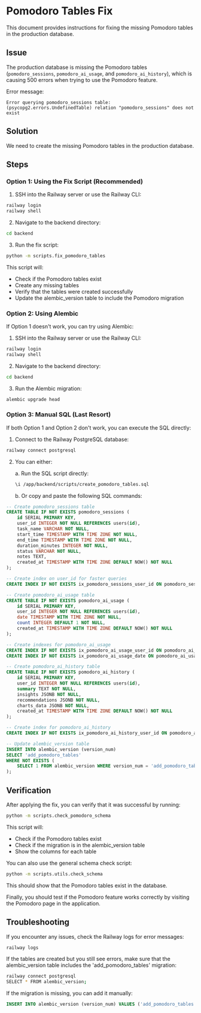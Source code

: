# Pomodoro Tables Fix

This document provides instructions for fixing the missing Pomodoro tables in the production database.

## Issue

The production database is missing the Pomodoro tables (`pomodoro_sessions`, `pomodoro_ai_usage`, and `pomodoro_ai_history`), which is causing 500 errors when trying to use the Pomodoro feature.

Error message:

```
Error querying pomodoro_sessions table: (psycopg2.errors.UndefinedTable) relation "pomodoro_sessions" does not exist
```

## Solution

We need to create the missing Pomodoro tables in the production database.

## Steps

### Option 1: Using the Fix Script (Recommended)

1. SSH into the Railway server or use the Railway CLI:

```bash
railway login
railway shell
```

2. Navigate to the backend directory:

```bash
cd backend
```

3. Run the fix script:

```bash
python -m scripts.fix_pomodoro_tables
```

This script will:

- Check if the Pomodoro tables exist
- Create any missing tables
- Verify that the tables were created successfully
- Update the alembic_version table to include the Pomodoro migration

### Option 2: Using Alembic

If Option 1 doesn't work, you can try using Alembic:

1. SSH into the Railway server or use the Railway CLI:

```bash
railway login
railway shell
```

2. Navigate to the backend directory:

```bash
cd backend
```

3. Run the Alembic migration:

```bash
alembic upgrade head
```

### Option 3: Manual SQL (Last Resort)

If both Option 1 and Option 2 don't work, you can execute the SQL directly:

1. Connect to the Railway PostgreSQL database:

```bash
railway connect postgresql
```

2. You can either:

   a. Run the SQL script directly:

   ```bash
   \i /app/backend/scripts/create_pomodoro_tables.sql
   ```

   b. Or copy and paste the following SQL commands:

```sql
-- Create pomodoro_sessions table
CREATE TABLE IF NOT EXISTS pomodoro_sessions (
    id SERIAL PRIMARY KEY,
    user_id INTEGER NOT NULL REFERENCES users(id),
    task_name VARCHAR NOT NULL,
    start_time TIMESTAMP WITH TIME ZONE NOT NULL,
    end_time TIMESTAMP WITH TIME ZONE NOT NULL,
    duration_minutes INTEGER NOT NULL,
    status VARCHAR NOT NULL,
    notes TEXT,
    created_at TIMESTAMP WITH TIME ZONE DEFAULT NOW() NOT NULL
);

-- Create index on user_id for faster queries
CREATE INDEX IF NOT EXISTS ix_pomodoro_sessions_user_id ON pomodoro_sessions (user_id);

-- Create pomodoro_ai_usage table
CREATE TABLE IF NOT EXISTS pomodoro_ai_usage (
    id SERIAL PRIMARY KEY,
    user_id INTEGER NOT NULL REFERENCES users(id),
    date TIMESTAMP WITH TIME ZONE NOT NULL,
    count INTEGER DEFAULT 1 NOT NULL,
    created_at TIMESTAMP WITH TIME ZONE DEFAULT NOW() NOT NULL
);

-- Create indexes for pomodoro_ai_usage
CREATE INDEX IF NOT EXISTS ix_pomodoro_ai_usage_user_id ON pomodoro_ai_usage (user_id);
CREATE INDEX IF NOT EXISTS ix_pomodoro_ai_usage_date ON pomodoro_ai_usage (date);

-- Create pomodoro_ai_history table
CREATE TABLE IF NOT EXISTS pomodoro_ai_history (
    id SERIAL PRIMARY KEY,
    user_id INTEGER NOT NULL REFERENCES users(id),
    summary TEXT NOT NULL,
    insights JSONB NOT NULL,
    recommendations JSONB NOT NULL,
    charts_data JSONB NOT NULL,
    created_at TIMESTAMP WITH TIME ZONE DEFAULT NOW() NOT NULL
);

-- Create index for pomodoro_ai_history
CREATE INDEX IF NOT EXISTS ix_pomodoro_ai_history_user_id ON pomodoro_ai_history (user_id);

-- Update alembic_version table
INSERT INTO alembic_version (version_num)
SELECT 'add_pomodoro_tables'
WHERE NOT EXISTS (
    SELECT 1 FROM alembic_version WHERE version_num = 'add_pomodoro_tables'
);
```

## Verification

After applying the fix, you can verify that it was successful by running:

```bash
python -m scripts.check_pomodoro_schema
```

This script will:

- Check if the Pomodoro tables exist
- Check if the migration is in the alembic_version table
- Show the columns for each table

You can also use the general schema check script:

```bash
python -m scripts.utils.check_schema
```

This should show that the Pomodoro tables exist in the database.

Finally, you should test if the Pomodoro feature works correctly by visiting the Pomodoro page in the application.

## Troubleshooting

If you encounter any issues, check the Railway logs for error messages:

```bash
railway logs
```

If the tables are created but you still see errors, make sure that the alembic_version table includes the 'add_pomodoro_tables' migration:

```bash
railway connect postgresql
SELECT * FROM alembic_version;
```

If the migration is missing, you can add it manually:

```sql
INSERT INTO alembic_version (version_num) VALUES ('add_pomodoro_tables');
```

